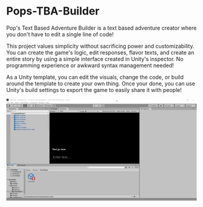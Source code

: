# Pops-TBA-Builder
Pop's Text Based Adventure Builder is a text based adventure creator where you don't have to edit a single line of code!

This project values simplicity without sacrificing power and customizability. You can create the game's logic, edit responses, flavor texts, and create an entire story 
by using a simple interface created in Unity's inspector. No programming experience or awkward syntax management needed!

As a Unity template, you can edit the visuals, change the code, or build around the template to create your own thing. Once your done, you can use Unity's build settings to
 export the game to easily share it with people!
 
![](images/demo.gif)
